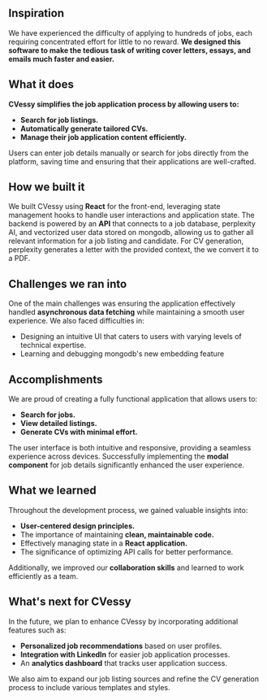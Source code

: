 ## Inspiration 
We have experienced the difficulty of applying to hundreds of jobs, each requiring concentrated effort for little to no reward. **We designed this software to make the tedious task of writing cover letters, essays, and emails much faster and easier.** 

## What it does 
**CVessy simplifies the job application process by allowing users to:**
- **Search for job listings.**
- **Automatically generate tailored CVs.**
- **Manage their job application content efficiently.**

Users can enter job details manually or search for jobs directly from the platform, saving time and ensuring that their applications are well-crafted. 

## How we built it 
We built CVessy using **React** for the front-end, leveraging state management hooks to handle user interactions and application state. The backend is powered by an **API** that connects to a job database, perplexity AI, and vectorized user data stored on mongodb, allowing us to gather all relevant information for a job listing and candidate. For CV generation, perplexity generates a letter with the provided context, the we convert it to a PDF.

## Challenges we ran into
One of the main challenges was ensuring the application effectively handled **asynchronous data fetching** while maintaining a smooth user experience. We also faced difficulties in:
- Designing an intuitive UI that caters to users with varying levels of technical expertise.
- Learning and debugging mongodb's new embedding feature

## Accomplishments
We are proud of creating a fully functional application that allows users to:
- **Search for jobs.**
- **View detailed listings.**
- **Generate CVs with minimal effort.**

The user interface is both intuitive and responsive, providing a seamless experience across devices. Successfully implementing the **modal component** for job details significantly enhanced the user experience.

## What we learned 
Throughout the development process, we gained valuable insights into:
- **User-centered design principles.**
- The importance of maintaining **clean, maintainable code.**
- Effectively managing state in a **React application.**
- The significance of optimizing API calls for better performance.

Additionally, we improved our **collaboration skills** and learned to work efficiently as a team. 

## What's next for CVessy 
In the future, we plan to enhance CVessy by incorporating additional features such as:
- **Personalized job recommendations** based on user profiles.
- **Integration with LinkedIn** for easier job application processes.
- An **analytics dashboard** that tracks user application success.

We also aim to expand our job listing sources and refine the CV generation process to include various templates and styles.
